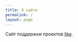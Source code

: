 ```yaml
---
title: О сайте
permalink: /
layout: page
---
```


Сайт поддержки проектов [like](https://vk.com/like_913 "like").
